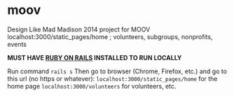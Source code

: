 moov
====

Design Like Mad Madison 2014 project for MOOV
localhost:3000/static_pages/home
; volunteers, subgroups, nonprofits, events

__MUST HAVE [RUBY ON RAILS](http://rubyonrails.org/download/) INSTALLED TO RUN LOCALLY__

Run command ``rails s``
Then go to browser (Chrome, Firefox, etc.) and go to this url (no https or whatever):
``localhost:3000/static_pages/home`` for the home page
``localhost:3000/volunteers`` for volunteers, etc.
